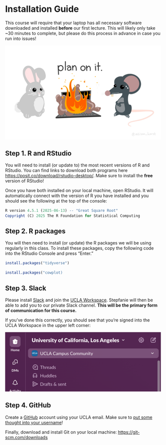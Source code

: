 # Installation Guide


This course will require that your laptop has all necessary software
downloaded and installed **before** our first lecture. This will likely
only take ~30 minutes to complete, but please do this process in advance
in case you run into issues!

![Artwork by Allison Horst](./images/plan-on-it.jpg)

## Step 1. R and RStudio

You will need to install (or update to) the most recent versions of R
and RStudio. You can find links to download both programs here
<https://posit.co/download/rstudio-desktop/>. Make sure to install the
**free** version of RStudio!

Once you have both installed on your local machine, open RStudio. It
will automatically connect with the version of R you have installed and
you should see the following at the top of the console:

``` r
R version 4.5.1 (2025-06-13) -- "Great Square Root"
Copyright (C) 2025 The R Foundation for Statistical Computing
```

## Step 2. R packages

You will then need to install (or update) the R packages we will be
using regularly in this class. To install these packages, copy the
following code into the RStudio Console and press “Enter.”

``` r
install.packages("tidyverse")
```

``` r
install.packages("cowplot)
```

## Step 3. Slack

Please install [Slack](https://slack.com/downloads/) and join the [UCLA
Workspace](http://ucla.slack.com/). Stepfanie will then be able to add
you to our private Slack channel. **This will be the primary form of
communication for this course.**

If you’ve done this correctly, you should see that you’re signed into
the UCLA Workspace in the upper left corner:

![Slack screenshot](./images/slack-image.png)

## Step 4. GitHub

Create a [GitHub](https://github.com/) account using your UCLA email.
Make sure to [put some thought into your
username](https://happygitwithr.com/github-acct.html#username-advice)!

Finally, download and install Git on your local machine:
<https://git-scm.com/downloads>
